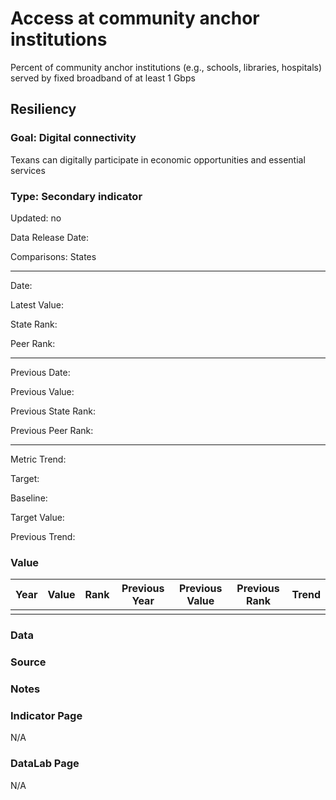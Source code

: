 # Access at community anchor institutions

Percent of community anchor institutions (e.g., schools, libraries, hospitals) served by fixed broadband of at least 1 Gbps

## Resiliency

### Goal: Digital connectivity

Texans can digitally participate in economic opportunities and essential services

### Type: Secondary indicator

Updated: no

Data Release Date: 

Comparisons: States

----

Date: 

Latest Value: 

State Rank: 

Peer Rank: 

----

Previous Date:

Previous Value:

Previous State Rank: 

Previous Peer Rank: 


----
Metric Trend:

Target: 

Baseline: 

Target Value: 

Previous Trend: 



### Value

| Year        |  Value      | Rank        | Previous Year | Previous Value | Previous Rank | Trend | 
| ----------- | ----------- | ----------- | ----------- | ----------- | ----------- | -----------|
|             |             |             |             |             |             |            | 

### Data

### Source


### Notes


### Indicator Page

N/A

### DataLab Page

N/A

